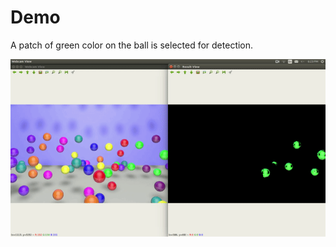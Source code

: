 # Demo
A patch of green color on the ball is selected for detection.

![Color Segmentation](assets/color-balls.gif)

